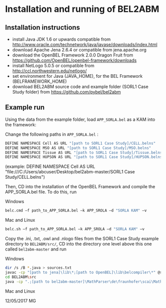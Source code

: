 # Installation and running of BEL2ABM

## Installation instructions

- install Java JDK 1.6 or upwards compatible from http://www.oracle.com/technetwork/java/javase/downloads/index.html
- download Apache Jena 2.6.4 or compatible from jena.apache.org 
- download the OpenBEL Framework 2.0.0 Dragon Fruit from https://github.com/OpenBEL/openbel-framework/downloads
- install NetLogo 5.0.5 or compatible from http://ccl.northwestern.edu/netlogo/
- set environment for Java (JAVA_HOME), for the BEL Framework (BELFRAMEWORK_HOME)
- download BEL2ABM source code and example folder (SORL1 Case Study folder) from https://github.com/pybel/bel2abm

## Example run

Using the data from the example folder, load `APP_SORLA.bel` as a KAM into the framework:

Change the following paths in `APP_SORLA.bel` :
```sh
DEFINE NAMESPACE Cell AS URL "[path to SORL1 Case Study]/CELL.belns"
DEFINE NAMESPACE MSO AS URL "[path to SORL1 Case Study]/MSO.belns"
DEFINE NAMESPACE Tissue AS URL "[path to SORL1 Case Study]/Tissue.belns"
DEFINE NAMESPACE HUPSON AS URL "[path to SORL1 Case Study]/HUPSON.belns"
```

(example: DEFINE NAMESPACE Cell AS URL "file:///C:/Users/abcuser/Desktop/bel2abm-master/SORL1 Case Study/CELL.belns")

Then, CD into the installation of the OpenBEL Framework and compile the APP_SORLA.bel file. To do this, run 

Windows

```sh
belc.cmd –f path_to_APP_SORLA.bel –k APP_SROLA –d "SORLA KAM" –v 
```

Mac and Linux

```sh
belc.sh –f path_to_APP_SORLA.bel –k APP_SROLA –d "SORLA KAM" –v 
```

Copy the .ini, .txt, .owl and .nlogo files from the SORL1 Case Study example directory to `BEL2ABM/src/`,
CD into the directory one level above this one called `bel2abm-master` and run 

Windows

```sh
dir /s /B *.java > sources.txt
javac -cp "[path to jena]\lib\*;[path to OpenBEL]\lib\belcompiler\*" @sources.txt
cd BEL2ABM\src
java -cp ".;[path to bel2abm-master]\MathParser\de\fraunhofer\scai\MathML\*;[path to jena]\lib\*;[path to OpenBEL]\lib\belcompiler\*" de.fraunhofer.scai.BEL2ABM -l -k APP_SORLA -ABMCode BEL2ABM_code.nlogo -v
```

Mac and Linux


12/05/2017 MG
